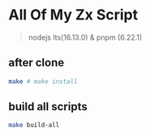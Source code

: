 # All Of My Zx Script

> nodejs lts(16.13.0) & pnpm (6.22.1)

## after clone

```bash
make # make install
```

## build all scripts

```bash
make build-all
```
